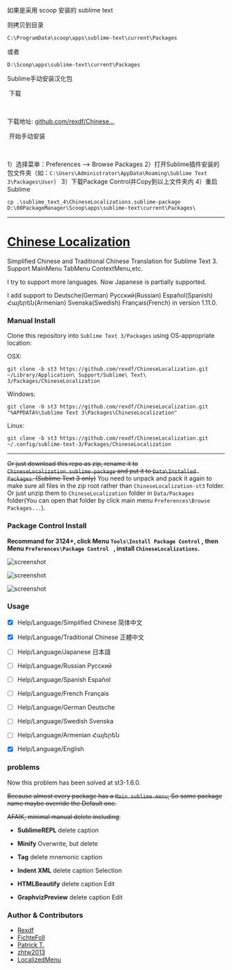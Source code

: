如果是采用 scoop 安装的 sublime text

则拷贝到目录

```
C:\ProgramData\scoop\apps\sublime-text\current\Packages
```

或者

```
D:\Scoop\apps\sublime-text\current\Packages
```

Sublime手动安装汉化包

‍
下载

‍

下载地址: [github.com/rexdf/Chinese...](https://github.com/rexdf/ChineseLocalization/raw/st3-dev/ZH_CN.zip)

‍
开始手动安装

‍

1）选择菜单：Preferences --> Browse Packages
2）打开Sublime插件安装的包文件夹（如：`C:\Users\Administrator\AppData\Roaming\Sublime Text 3\Packages\User`）
3）下载Package Control并Copy到以上文件夹内
4）重启Sublime


```
cp .\sublime_text_4\ChineseLocalizations.sublime-package D:\00PackageManager\Scoop\apps\sublime-text\current\Packages\
```

---


# [Chinese Localization](https://raw.githubusercontent.com/rexdf/ChineseLocalization/st3-dev/README.md)

Simplified Chinese and Traditional Chinese Translation for Sublime Text 3. Support MainMenu TabMenu ContextMenu,etc.

I try to support more languages. Now Japanese is partially supported.

I add support to Deutsche(German) Русский(Russian) Español(Spanish) Հայերեն(Armenian) Svenska(Swedish) Français(French) in version 1.11.0.

### Manual Install

Clone this repository into `Sublime Text 3/Packages` using OS-appropriate location:

OSX:

    git clone -b st3 https://github.com/rexdf/ChineseLocalization.git ~/Library/Application\ Support/Sublime\ Text\ 3/Packages/ChineseLocalization

Windows:

    git clone -b st3 https://github.com/rexdf/ChineseLocalization.git "%APPDATA%\Sublime Text 3\Packages\ChineseLocalization"

Linux:

    git clone -b st3 https://github.com/rexdf/ChineseLocalization.git ~/.config/sublime-text-3/Packages/ChineseLocalization

---

~~Or just download this repo as zip, rename it to `ChineseLocalization.sublime-package` and put it to `Data\Installed Packages`. (Sublime Text 3 only)~~ You need to unpack and pack it again to make sure all files in the zip root rather than `ChineseLocalization-st3` folder. Or just unzip them to `ChineseLocalization` folder in `Data/Packages` folder(You can open that folder by click main menu `Preferences\Browse Packages...`).


### Package Control Install

**Recommand for 3124+, click Menu `Tools\Install Package Control` , then Menu `Preferences\Package Control ` , install `Chinese​Localizations`.**


![screenshot](https://raw.githubusercontent.com/rexdf/ChineseLocalization/readme/screenshot/SublimeChineseTranslation3.gif)


![screenshot](https://raw.githubusercontent.com/rexdf/ChineseLocalization/readme/screenshot/sublime_translation.png)

![screenshot](https://raw.githubusercontent.com/rexdf/ChineseLocalization/readme/screenshot/sublime_trans_linux.png)

### Usage

- [x] Help/Language/Simplified Chinese 简体中文
- [x] Help/Language/Traditional Chinese 正體中文
- [ ] Help/Language/Japanese 日本語
- [ ] Help/Language/Russian Русский
- [ ] Help/Language/Spanish Español
- [ ] Help/Language/French Français
- [ ] Help/Language/German Deutsche
- [ ] Help/Language/Swedish Svenska
- [ ] Help/Language/Armenian Հայերեն
- [x] Help/Language/English


### problems

Now this problem has been solved at st3-1.6.0.

~~Because almost every package has a `Main.sublime-menu`, So some package name maybe override the Default one.~~

~~AFAIK, minimal manual delete including~~:

+ **SublimeREPL** delete caption

+ **Minify** Overwrite, but delete

+ **Tag** delete mnemonic caption

+ **Indent XML** delete caption Selection

+ **HTMLBeautify** delete caption Edit

+ **GraphvizPreview** delete caption Edit

### Author & Contributors
- [Rexdf](https://github.com/rexdf)
- [FichteFoll](https://github.com/FichteFoll)
- [Patrick T.](https://github.com/Patricivs)
- [zhtw2013](https://github.com/zhtw2013)
- [LocalizedMenu](https://github.com/zam1024t/LocalizedMenu)
